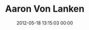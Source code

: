 ---
title: "Aaron Von Lanken"
date: 2012-05-18 13:15:03 00:00
permalink: /aaronvonlanken
twitter: "AaronVonLanken"
likes: [175,203,188]
id: 308
gravatar: "http://www.gravatar.com/avatar/46c30aa21654b1dcc55c07e4e9147d74"
---